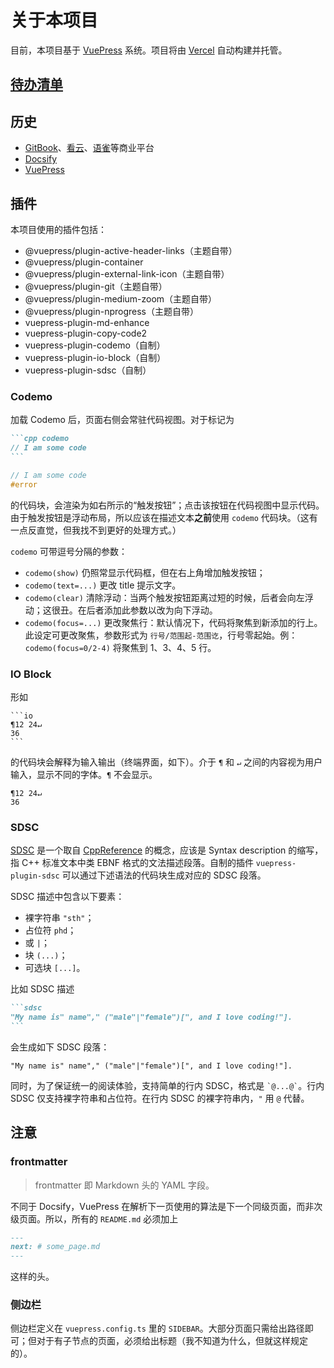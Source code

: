 # 关于本项目

目前，本项目基于 [VuePress](https://v2.vuepress.vuejs.org) 系统。项目将由 [Vercel](https://vercel.com) 自动构建并托管。

## [待办清单](/todo)

## 历史

- [GitBook](https://www.gitbook.com/)、[看云](https://www.kancloud.cn/)、[语雀](https://www.yuque.com)等商业平台
- [Docsify](https://docsify.js.org)
- [VuePress](https://v2.vuepress.vuejs.org)

## 插件

本项目使用的插件包括：

- @vuepress/plugin-active-header-links（主题自带）
- @vuepress/plugin-container
- @vuepress/plugin-external-link-icon（主题自带）
- @vuepress/plugin-git（主题自带）
- @vuepress/plugin-medium-zoom（主题自带）
- @vuepress/plugin-nprogress（主题自带）
- vuepress-plugin-md-enhance
- vuepress-plugin-copy-code2
- vuepress-plugin-codemo（自制）
- vuepress-plugin-io-block（自制）
- vuepress-plugin-sdsc（自制）

### Codemo

加载 Codemo 后，页面右侧会常驻代码视图。对于标记为

~~~md
```cpp codemo
// I am some code
```
~~~

```cpp codemo
// I am some code
#error
```
的代码块，会渲染为如右所示的“触发按钮”；点击该按钮在代码视图中显示代码。由于触发按钮是浮动布局，所以应该在描述文本**之前**使用 `codemo` 代码块。（这有一点反直觉，但我找不到更好的处理方式。）

`codemo` 可带逗号分隔的参数：
- `codemo(show)` 仍照常显示代码框，但在右上角增加触发按钮；
- `codemo(text=...)` 更改 title 提示文字。
- `codemo(clear)` 清除浮动：当两个触发按钮距离过短的时候，后者会向左浮动；这很丑。在后者添加此参数以改为向下浮动。
- `codemo(focus=...)` 更改聚焦行：默认情况下，代码将聚焦到新添加的行上。此设定可更改聚焦，参数形式为 `行号/范围起-范围讫`，行号零起始。例：`codemo(focus=0/2-4)` 将聚焦到 1、3、4、5 行。

### IO Block

形如
~~~
```io
¶12 24↵
36
```
~~~

的代码块会解释为输入输出（终端界面，如下）。介于 `¶` 和 `↵` 之间的内容视为用户输入，显示不同的字体。`¶` 不会显示。

```io
¶12 24↵
36
```

### SDSC

[SDSC](https://en.cppreference.com/mwiki/index.php?title=Template:sdsc) 是一个取自 [CppReference](https://zh.cppreference.com) 的概念，应该是 Syntax description 的缩写，指 C++ 标准文本中类 EBNF 格式的文法描述段落。自制的插件 `vuepress-plugin-sdsc` 可以通过下述语法的代码块生成对应的 SDSC 段落。

SDSC 描述中包含以下要素：
- 裸字符串 `"sth"`；
- 占位符 `phd`；
- 或 `|`；
- 块 `(...)`；
- 可选块 `[...]`。

比如 SDSC 描述

~~~md
```sdsc
"My name is" name"," ("male"|"female")[", and I love coding!"].
```
~~~

会生成如下 SDSC 段落：

```sdsc
"My name is" name"," ("male"|"female")[", and I love coding!"].
```

同时，为了保证统一的阅读体验，支持简单的行内 SDSC，格式是 `` `@...@` ``。行内 SDSC 仅支持裸字符串和占位符。在行内 SDSC 的裸字符串内，`"` 用 `@` 代替。

## 注意

### frontmatter

> frontmatter 即 Markdown 头的 YAML 字段。

不同于 Docsify，VuePress 在解析下一页使用的算法是下一个同级页面，而非次级页面。所以，所有的 `README.md` 必须加上
```md
---
next: # some_page.md
---
```
这样的头。

### 侧边栏

侧边栏定义在 `vuepress.config.ts` 里的 `SIDEBAR`。大部分页面只需给出路径即可；但对于有子节点的页面，必须给出标题（我不知道为什么，但就这样规定的）。

